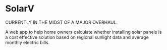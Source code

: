 # SolarV

CURRENTLY IN THE MIDST OF A MAJOR OVERHAUL.

A web app to help home owners calculate whether installing solar panels is a cost effective solution based on regional sunlight data and average monthly electric bills.
